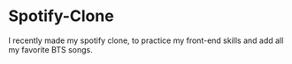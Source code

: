 # Spotify-Clone
I recently made my spotify clone, to practice my front-end skills and add all my favorite BTS songs.

